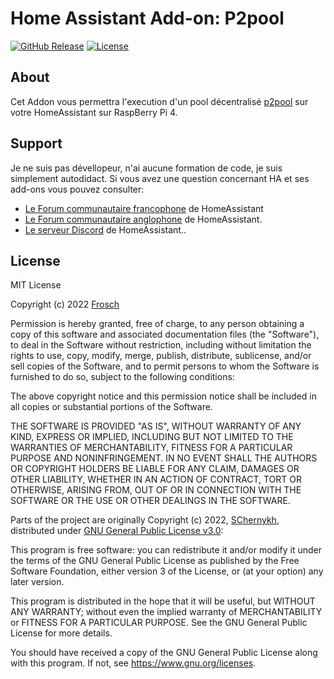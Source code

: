 # Home Assistant Add-on: P2pool

[![GitHub Release][releases-shield]][releases]
[![License][license-shield]][license]

## About

Cet Addon vous permettra l'execution d'un pool décentralisé [p2pool][p2pool] sur votre HomeAssistant sur RaspBerry Pi 4.

## Support

Je ne suis pas dévellopeur, n'ai aucune formation de code, je suis simplement autodidact.
Si vous avez une question concernant HA et ses add-ons vous pouvez consulter:

- [Le Forum communautaire francophone][HACF] de HomeAssistant
- [Le Forum communautaire anglophone][forum] de HomeAssistant.
- [Le serveur Discord][discord-ha] de HomeAssistant..

## License

MIT License

Copyright (c) 2022 [Frosch][Frosch]

Permission is hereby granted, free of charge, to any person obtaining a copy
of this software and associated documentation files (the "Software"), to deal
in the Software without restriction, including without limitation the rights
to use, copy, modify, merge, publish, distribute, sublicense, and/or sell
copies of the Software, and to permit persons to whom the Software is
furnished to do so, subject to the following conditions:

The above copyright notice and this permission notice shall be included in all
copies or substantial portions of the Software.

THE SOFTWARE IS PROVIDED "AS IS", WITHOUT WARRANTY OF ANY KIND, EXPRESS OR
IMPLIED, INCLUDING BUT NOT LIMITED TO THE WARRANTIES OF MERCHANTABILITY,
FITNESS FOR A PARTICULAR PURPOSE AND NONINFRINGEMENT. IN NO EVENT SHALL THE
AUTHORS OR COPYRIGHT HOLDERS BE LIABLE FOR ANY CLAIM, DAMAGES OR OTHER
LIABILITY, WHETHER IN AN ACTION OF CONTRACT, TORT OR OTHERWISE, ARISING FROM,
OUT OF OR IN CONNECTION WITH THE SOFTWARE OR THE USE OR OTHER DEALINGS IN THE
SOFTWARE.

Parts of the project are originally Copyright (c) 2022, [SChernykh][p2poolauthor],
distributed under [GNU General Public License v3.0][p2poollicense]:

  This program is free software: you can redistribute it and/or modify it under
  the terms of the GNU General Public License as published by the Free Software
  Foundation, either version 3 of the License, or (at your option) any later version.

  This program is distributed in the hope that it will be useful,
  but WITHOUT ANY WARRANTY; without even the implied warranty of
  MERCHANTABILITY or FITNESS FOR A PARTICULAR PURPOSE.  See the
  GNU General Public License for more details.

  You should have received a copy of the GNU General Public License
  along with this program.  If not, see <https://www.gnu.org/licenses>.

[p2pool]: https://github.com/SChernykh/p2pool

[discord-ha]: https://discord.gg/c5DvZ4e
[forum]: https://community.home-assistant.io
[HACF]: https://forum.hacf.fr/

[Frosch]: https://github.com/erdnaxela02
[license]: https://github.com/erdnaxela02/addon-p2pool/blob/main/LICENSE
[license-shield]: https://img.shields.io/github/license/erdnaxela02/addon-p2pool

[releases]: https://github.com/erdnaxela02/addon-p2pool/releases
[releases-shield]: https://img.shields.io/github/v/release/erdnaxela02/addon-p2pool

[p2poolauthor]: https://github.com/SChernykh
[p2poollicense]: https://github.com/SChernykh/p2pool/blob/master/LICENSE